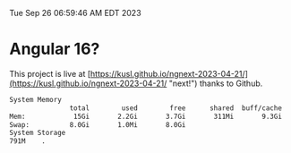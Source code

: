 Tue Sep 26 06:59:46 AM EDT 2023

# Angular 16?


This project is live at [https://kusl.github.io/ngnext-2023-04-21/](https://kusl.github.io/ngnext-2023-04-21/ "next!") thanks to Github.

```bash
System Memory
               total        used        free      shared  buff/cache   available
Mem:            15Gi       2.2Gi       3.7Gi       311Mi       9.3Gi        12Gi
Swap:          8.0Gi       1.0Mi       8.0Gi
System Storage
791M	.
